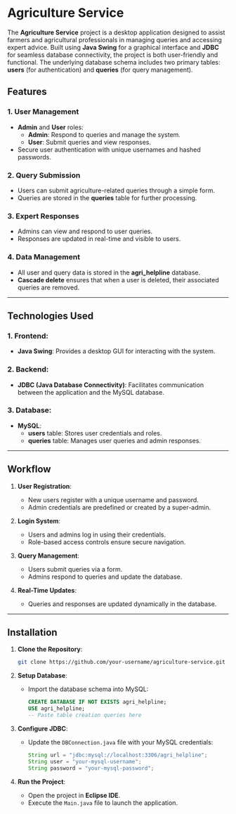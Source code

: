 # Agriculture Service

The **Agriculture Service** project is a desktop application designed to assist farmers and agricultural professionals in managing queries and accessing expert advice. Built using **Java Swing** for a graphical interface and **JDBC** for seamless database connectivity, the project is both user-friendly and functional. The underlying database schema includes two primary tables: **users** (for authentication) and **queries** (for query management).

## Features

### 1. **User Management**
- **Admin** and **User** roles:
  - **Admin**: Respond to queries and manage the system.
  - **User**: Submit queries and view responses.
- Secure user authentication with unique usernames and hashed passwords.

### 2. **Query Submission**
- Users can submit agriculture-related queries through a simple form.
- Queries are stored in the **queries** table for further processing.

### 3. **Expert Responses**
- Admins can view and respond to user queries.
- Responses are updated in real-time and visible to users.

### 4. **Data Management**
- All user and query data is stored in the **agri_helpline** database.
- **Cascade delete** ensures that when a user is deleted, their associated queries are removed.

---

## Technologies Used

### 1. **Frontend**:
- **Java Swing**: Provides a desktop GUI for interacting with the system.

### 2. **Backend**:
- **JDBC (Java Database Connectivity)**: Facilitates communication between the application and the MySQL database.

### 3. **Database**:
- **MySQL**:
  - **users** table: Stores user credentials and roles.
  - **queries** table: Manages user queries and admin responses.
---

## Workflow

1. **User Registration**:
   - New users register with a unique username and password.
   - Admin credentials are predefined or created by a super-admin.

2. **Login System**:
   - Users and admins log in using their credentials.
   - Role-based access controls ensure secure navigation.

3. **Query Management**:
   - Users submit queries via a form.
   - Admins respond to queries and update the database.

4. **Real-Time Updates**:
   - Queries and responses are updated dynamically in the database.

---

## Installation

1. **Clone the Repository**:
   ```bash
   git clone https://github.com/your-username/agriculture-service.git
   ```

2. **Setup Database**:
   - Import the database schema into MySQL:
     ```sql
     CREATE DATABASE IF NOT EXISTS agri_helpline;
     USE agri_helpline;
     -- Paste table creation queries here
     ```

3. **Configure JDBC**:
   - Update the `DBConnection.java` file with your MySQL credentials:
     ```java
     String url = "jdbc:mysql://localhost:3306/agri_helpline";
     String user = "your-mysql-username";
     String password = "your-mysql-password";
     ```

4. **Run the Project**:
   - Open the project in **Eclipse IDE**.
   - Execute the `Main.java` file to launch the application.
